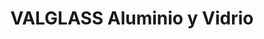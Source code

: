 ---
title: "VALGLASS Aluminio y Vidrio"
url: /loja-ecuador/valglass-aluminio-y-vidrio/
shop: reparación de automóviles
---